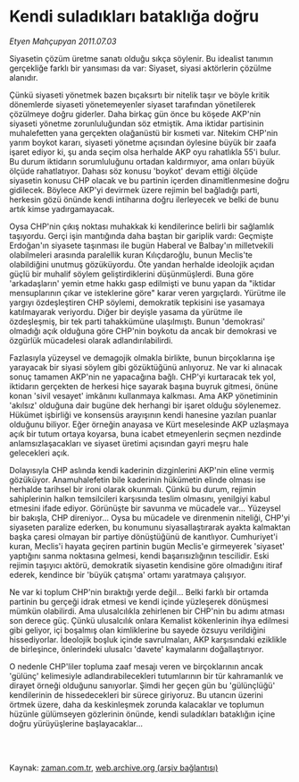 # Kendi suladıkları bataklığa doğru

*Etyen Mahçupyan 2011.07.03*

<td class="columnist-detail">
<p>Siyasetin çözüm üretme sanatı olduğu sıkça söylenir. Bu idealist tanımın gerçekliğe farklı bir yansıması da var: Siyaset, siyasi aktörlerin çözülme alanıdır.</p>
<p>
<div id="haberMetinDiv">
<p>Çünkü siyaseti yönetmek bazen bıçaksırtı bir nitelik taşır ve böyle kritik dönemlerde siyaseti yönetemeyenler siyaset tarafından yönetilerek çözülmeye doğru giderler. Daha birkaç gün önce bu köşede AKP'nin siyaseti yönetme zorunluluğundan söz etmiştik. Ama iktidar partisinin muhalefetten yana gerçekten olağanüstü bir kısmeti var. Nitekim CHP'nin yarım boykot kararı, siyaseti yönetme açısından öylesine büyük bir zaafa işaret ediyor ki, şu anda seçim olsa herhalde AKP oyu rahatlıkla 55'i bulur. Bu durum iktidarın sorumluluğunu ortadan kaldırmıyor, ama onları büyük ölçüde rahatlatıyor. Dahası söz konusu 'boykot' devam ettiği ölçüde siyasetin konusu CHP olacak ve bu partinin içerden dinamitlenmesine doğru gidilecek. Böylece AKP'yi devirmek üzere rejimin bel bağladığı parti, herkesin gözü önünde kendi intiharına doğru ilerleyecek ve belki de bunu artık kimse yadırgamayacak.
<p>Oysa CHP'nin çıkış noktası muhakkak ki kendilerince belirli bir sağlamlık taşıyordu. Gerçi işin mantığında daha baştan bir gariplik vardı: Geçmişte Erdoğan'ın siyasete taşınması ile bugün Haberal ve Balbay'ın milletvekili olabilmeleri arasında paralellik kuran Kılıçdaroğlu, bunun Meclis'te olabildiğini unutmuş gözüküyordu. Öte yandan herhalde ideolojik açıdan güçlü bir muhalif söylem geliştirdiklerini düşünmüşlerdi. Buna göre 'arkadaşların' yemin etme hakkı gasp edilmişti ve bunu yapan da "iktidar mensuplarının çıkar ve isteklerine göre" karar veren yargıçlardı. Yürütme ile yargıyı özdeşleştiren CHP söylemi, demokratik tepkisini ise yasamaya katılmayarak veriyordu. Diğer bir deyişle yasama da yürütme ile özdeşleşmiş, bir tek parti tahakkümüne ulaşılmıştı. Bunun 'demokrasi' olmadığı açık olduğuna göre CHP'nin boykotu da ancak bir demokrasi ve özgürlük mücadelesi olarak adlandırılabilirdi.
<p>Fazlasıyla yüzeysel ve demagojik olmakla birlikte, bunun birçoklarına işe yarayacak bir siyasi söylem gibi gözüktüğünü anlıyoruz. Ne var ki alınacak sonuç tamamen AKP'nin ne yapacağına bağlı. CHP'yi kurtaracak tek yol, iktidarın gerçekten de herkesi hiçe sayarak başına buyruk gitmesi, önüne konan 'sivil vesayet' imkânını kullanmaya kalkması. Ama AKP yönetiminin 'akılsız' olduğuna dair bugüne dek herhangi bir işaret olduğu söylenemez. Hükümet işbirliği ve konsensüs arayışının kendi hanesine yazılan puanlar olduğunu biliyor. Eğer örneğin anayasa ve Kürt meselesinde AKP uzlaşmaya açık bir tutum ortaya koyarsa, buna icabet etmeyenlerin seçmen nezdinde anlamsızlaşacakları ve siyaset üretimi açısından gayri meşru hale gelecekleri açık.
<p>Dolayısıyla CHP aslında kendi kaderinin dizginlerini AKP'nin eline vermiş gözüküyor. Anamuhalefetin bile kaderinin hükümetin elinde olması ise herhalde tarihsel bir ironi olarak okunmalı. Çünkü bu durum, rejimin sahiplerinin halkın temsilcileri karşısında teslim olmasını, yenilgiyi kabul etmesini ifade ediyor. Görünüşte bir savunma ve mücadele var... Yüzeysel bir bakışla, CHP direniyor... Oysa bu mücadele ve direnmenin niteliği, CHP'yi siyaseten paralize ederken, bu konumunu siyasallaştırarak ayakta kalmaktan başka çaresi olmayan bir partiye dönüştüğünü de kanıtlıyor. Cumhuriyet'i kuran, Meclis'i hayata geçiren partinin bugün Meclis'e girmeyerek 'siyaset' yaptığını sanma noktasına gelmesi, kendi başarısızlığının tescilidir. Eski rejimin taşıyıcı aktörü, demokratik siyasetin kendisine göre olmadığını itiraf ederek, kendince bir 'büyük çatışma' ortamı yaratmaya çalışıyor.
<p>Ne var ki toplum CHP'nin bıraktığı yerde değil... Belki farklı bir ortamda partinin bu gerçeği idrak etmesi ve kendi içinde yüzleşerek dönüşmesi mümkün olabilirdi. Ama ulusalcılıkla zehirlenen bir CHP'nin bu adımı atması son derece güç. Çünkü ulusalcılık onlara Kemalist kökenlerinin ihya edilmesi gibi geliyor, içi boşalmış olan kimliklerine bu sayede özsuyu verildiğini hissediyorlar. İdeolojik boşluk içinde savrulmaları, AKP karşısındaki eziklikle de birleşince, önlerindeki ulusalcı 'davete' kaymalarını doğallaştırıyor.
<p>O nedenle CHP'liler topluma zaaf mesajı veren ve birçoklarının ancak 'gülünç' kelimesiyle adlandırabilecekleri tutumlarının bir tür kahramanlık ve dirayet örneği olduğunu sanıyorlar. Şimdi her geçen gün bu 'gülünçlüğü' kendilerinin de hissedecekleri bir sürece giriyoruz. Bu utancın üzerini örtmek üzere, daha da keskinleşmek zorunda kalacaklar ve toplumun hüzünle gülümseyen gözlerinin önünde, kendi suladıkları bataklığın içine doğru yürüyüşlerine başlayacaklar... </p></p></p></p></p></p></div>
</p>


<p><br>
		 </br></p></td>

Kaynak: [zaman.com.tr](http://zaman.com.tr/yazar.do?yazino=1153760), [web.archive.org (arşiv bağlantısı)](http://web.archive.org/web/20110908151408/http://www.zaman.com.tr:80/yazar.do?yazino=1153760)

